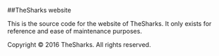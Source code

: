 ##TheSharks website

This is the source code for the website of TheSharks. It only exists for reference and ease of maintenance purposes.

Copyright © 2016 TheSharks. All rights reserved.
